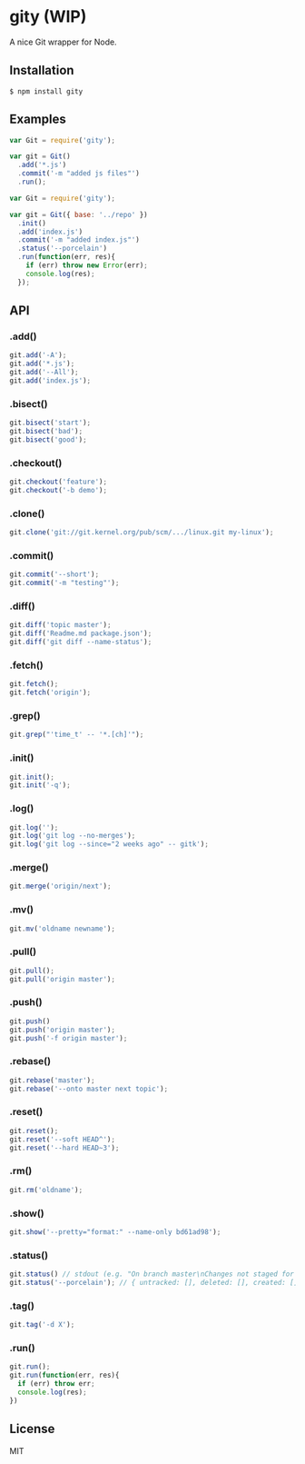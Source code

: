 
# gity (WIP)

A nice Git wrapper for Node.

## Installation

    $ npm install gity

## Examples

```js
var Git = require('gity');

var git = Git()
  .add('*.js')
  .commit('-m "added js files"')
  .run();
```

```js
var Git = require('gity');

var git = Git({ base: '../repo' })
  .init()
  .add('index.js')
  .commit('-m "added index.js"')
  .status('--porcelain')
  .run(function(err, res){
    if (err) throw new Error(err);
    console.log(res);
  });
```

## API

### .add()

```js
git.add('-A');
git.add('*.js');
git.add('--All');
git.add('index.js');
```

### .bisect()

```js
git.bisect('start');
git.bisect('bad');
git.bisect('good');
```

### .checkout()

```js
git.checkout('feature');
git.checkout('-b demo');
```

### .clone()

```js
git.clone('git://git.kernel.org/pub/scm/.../linux.git my-linux');
```

### .commit()

```js
git.commit('--short');
git.commit('-m "testing"');
```

### .diff()

```js
git.diff('topic master');
git.diff('Readme.md package.json');
git.diff('git diff --name-status');
```

### .fetch()

```js
git.fetch();
git.fetch('origin');
```

### .grep()

```js
git.grep("'time_t' -- '*.[ch]'");
```

### .init()

```js
git.init();
git.init('-q');
```

### .log()

```js
git.log('');
git.log('git log --no-merges');
git.log('git log --since="2 weeks ago" -- gitk');
```

### .merge()

```js
git.merge('origin/next');
```

### .mv()

```js
git.mv('oldname newname');
```

### .pull()

```js
git.pull();
git.pull('origin master');
```

### .push()

```js
git.push()
git.push('origin master');
git.push('-f origin master');
```

### .rebase()

```js
git.rebase('master');
git.rebase('--onto master next topic');
```

### .reset()

```js
git.reset();
git.reset('--soft HEAD^');
git.reset('--hard HEAD~3');
```

### .rm()

```js
git.rm('oldname');
```

### .show()

```js
git.show('--pretty="format:" --name-only bd61ad98');
```

### .status()

```js
git.status() // stdout (e.g. "On branch master\nChanges not staged for commit:...")
git.status('--porcelain'); // { untracked: [], deleted: [], created: [], modified: [] }
```

### .tag()

```js
git.tag('-d X');
```

### .run()

```js
git.run();
git.run(function(err, res){
  if (err) throw err;
  console.log(res);
})
```

## License

MIT
